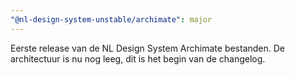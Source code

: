 ```yaml
---
"@nl-design-system-unstable/archimate": major
---
```


Eerste release van de NL Design System Archimate bestanden. De architectuur is nu nog leeg, dit is het begin van de changelog.
